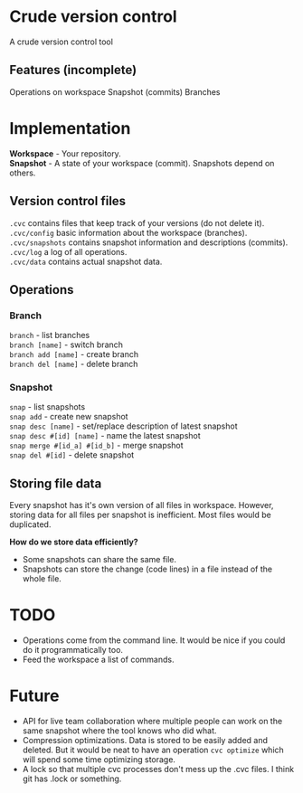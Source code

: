 # Crude version control
A crude version control tool

## Features (incomplete)
Operations on workspace
Snapshot (commits)
Branches

# Implementation
**Workspace** - Your repository. <br>
**Snapshot** - A state of your workspace (commit). Snapshots depend on others.

## Version control files
`.cvc` contains files that keep track of your versions (do not delete it). <br>
`.cvc/config` basic information about the workspace (branches). <br>
`.cvc/snapshots` contains snapshot information and descriptions (commits). <br>
`.cvc/log` a log of all operations. <br>
`.cvc/data` contains actual snapshot data. <br>

## Operations
### Branch
`branch` - list branches <br>
`branch [name]` - switch branch <br>
`branch add [name]` - create branch <br>
`branch del [name]` - delete branch <br>

### Snapshot
`snap` - list snapshots <br>
`snap add` - create new snapshot <br>
`snap desc [name]` - set/replace description of latest snapshot <br>
`snap desc #[id] [name]` - name the latest snapshot <br>
`snap merge #[id_a] #[id_b]` - merge snapshot <br>
`snap del #[id]` - delete snapshot <br>

## Storing file data
Every snapshot has it's own version of all files in workspace.
However, storing data for all files per snapshot is inefficient.
Most files would be duplicated.

**How do we store data efficiently?**
- Some snapshots can share the same file.
- Snapshots can store the change (code lines) in a file instead of the whole file. 


# TODO
- Operations come from the command line. It would be nice if you could do it programmatically too.
- Feed the workspace a list of commands.


# Future
- API for live team collaboration where multiple people can work on the same snapshot where the tool knows who did what.
- Compression optimizations. Data is stored to be easily added and deleted. But it would be neat to have an operation `cvc optimize` which will spend some time optimizing storage.
- A lock so that multiple cvc processes don't mess up the .cvc files. I think git has .lock or something.
